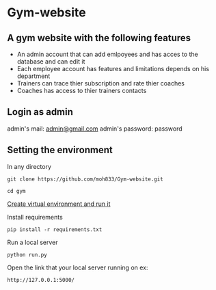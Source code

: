 # Gym-website

## A gym website with the following features

* An admin account that can add emlpoyees and has acces to the database and can edit it
* Each employee account has features and limitations depends on his department
* Trainers can trace thier subscription and rate thier coaches
* Coaches has access to thier trainers contacts

## Login as admin

admin's mail: admin@gmail.com
admin's password: password

## Setting the environment

In any directory

```
git clone https://github.com/moh833/Gym-website.git

cd gym
```

[Create virtual environment and run it](https://www.geeksforgeeks.org/creating-python-virtual-environment-windows-linux/)

Install requirements

```
pip install -r requirements.txt
```

Run a local server

```
python run.py
```

Open the link that your local server running on ex:

```
http://127.0.0.1:5000/
```
